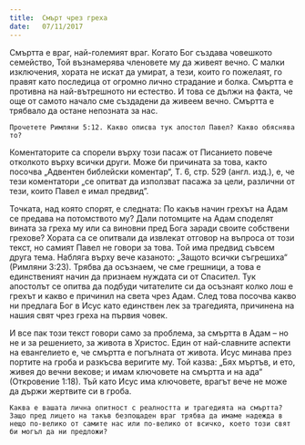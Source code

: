 ```yaml
---
title:  Смърт чрез греха
date:   07/11/2017
---
```


Смъртта е враг, най-големият враг. Когато Бог създава човешкото семейство, Той възнамерява членовете му да живеят вечно. С малки изключения, хората не искат да умират, а тези, които го пожелаят, го правят като последица от огромно лично страдание и болка. Смъртта е противна на най-вътрешното ни естество. И това се дължи на факта, че още от самото начало сме създадени да живеем вечно. Смъртта е трябвало да остане непозната за нас.

`Прочетете Римляни 5:12. Какво описва тук апостол Павел? Какво обяснява то?`

Коментаторите са спорели върху този пасаж от Писанието повече отколкото върху всички други. Може би причината за това, както посочва „Адвентен библейски коментар“, Т. 6, стр. 529 (англ. изд.), е, че тези коментатори „се опитват да използват пасажа за цели, различни от тези, които Павел е имал предвид”.

Точката, над която спорят, е следната: По какъв начин грехът на Адам се предава на потомството му? Дали потомците на Адам споделят вината за греха му или са виновни пред Бога заради своите собствени грехове? Хората са се опитвали да извлекат отговор на въпроса от този текст, но самият Павел не говори за това. Той има предвид съвсем друга тема. Набляга върху вече казаното: „Защото всички съгрешиха“ (Римляни 3:23). Трябва да осъзнаем, че сме грешници, а това е единственият начин да признаем нуждата си от Спасител. Тук апостолът се опитва да подбуди читателите си да осъзнаят колко лош е грехът и какво е причинил на света чрез Адам. След това посочва какво ни предлага Бог в Исус като единствен лек за трагедията, причинена на нашия свят чрез греха на първия човек.

И все пак този текст говори само за проблема, за смъртта в Адам – но не и за решението, за живота в Христос. Един от най-славните аспекти на евангелието е, че смъртта е погълната от живота. Исус минава през портите на гроба и разкъсва веригите му. Той казва: „Бях мъртъв, и ето, живея до вечни векове; и имам ключовете на смъртта и на ада“ (Откровение 1:18). Тъй като Исус има ключовете, врагът вече не може да държи жертвите си в гроба.

`Каква е вашата лична опитност с реалността и трагедията на смъртта? Защо пред лицето на такъв безпощаден враг трябва да имаме надежда в нещо по-велико от самите нас или по-велико от всичко, което този свят би могъл да ни предложи?`